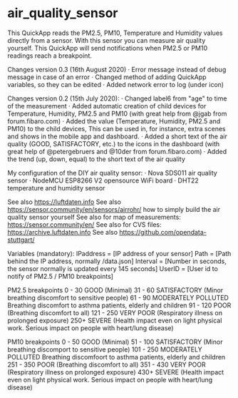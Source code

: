 # air_quality_sensor

This QuickApp reads the PM2.5, PM10, Temperature and Humidity values directly from a sensor. With this sensor you can measure air quality yourself. This QuickApp will send notifications when PM2.5 or PM10 readings reach a breakpoint.

Changes version 0.3 (16th August 2020) 
· Error message instead of debug message in case of an error 
· Changed method of adding QuickApp variables, so they can be edited 
· Added network error to log (under icon)

Changes version 0.2 (15th July 2020): 
· Changed label6 from "age" to time of the measurement 
· Added automatic creation of child devices for Temperature, Humidity, PM2.5 and PM10 (with great help from @jgab from forum.fibaro.com) 
· Added the value (Temperature, Humidity, PM2.5 and PM10) to the child devices, This can be used in, for instance, extra scenes and shows in the mobile app and dashboard. 
· Added a short text of the air quality (GOOD, SATISFACTORY, etc.) to the icons in the dashboard (with great help of @petergebruers and @10der from forum.fibaro.com) 
· Added the trend (up, down, equal) to the short text of the air quality

My configuration of the DIY air quality sensor: 
· Nova SDS011 air quality sensor 
· NodeMCU ESP8266 V2 opensource WiFi board 
· DHT22 temperature and humidity sensor

See also https://luftdaten.info 
See also https://sensor.community/en/sensors/airrohr/ how to simply build the air quality sensor yourself 
See also for map of measurements: https://sensor.community/en/ 
See also for CVS files: https://archive.luftdaten.info See also https://github.com/opendata-stuttgart/

Variables (mandatory): IPaddress = [IP address of your sensor] Path = [Path behind the IP address, normally /data.json] Interval = [Number in seconds, the sensor normally is updated every 145 seconds] UserID = [User id to notify of PM2.5 / PM10 breakpoints]

PM2.5 breakpoints 0 - 30 GOOD (Minimal) 
31 - 60 SATISFACTORY (Minor breathing discomfort to sensitive people) 
61 - 90 MODERATELY POLLUTED Breathing discomfort to asthma patients, elderly and children 
91 - 120 POOR (Breathing discomfort to all) 
121 - 250 VERY POOR (Respiratory illness on prolonged exposure) 
250+ SEVERE (Health impact even on light physical work. Serious impact on people with heart/lung disease)

PM10 breakpoints 0 - 50 GOOD (Minimal) 
51 - 100 SATISFACTORY (Minor breathing discomport to sensitive people) 
101 - 250 MODERATELY POLLUTED Breathing discomfoort to asthma patients, elderly and children 
251 - 350 POOR (Breathing discomfort to all) 
351 - 430 VERY POOR (Respiratory illness on prolonged exposure) 
430+ SEVERE (Health impact even on light physical work. Serious impact on people with heart/lung disease)
